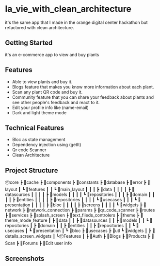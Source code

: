 # la_vie_with_clean_architecture

it's the same app that I made in the orange digital center hackathon but refactored with clean architecture.

## Getting Started
it's an e-commerce app to view and buy plants
## Features
- Able to view plants and buy it.
- Blogs feature that makes you know more information about each plant.
- Scan any plant QR code and buy it.
- Community feature that you can share your feedback about plants and see other people's feedback and react to it.
- Edit your profile info like (name-email)
- Dark and light theme mode

## Technical Features
- Bloc as state management
- Dependency injection using (getIt)
- Qr code Scanner
- Clean Architecture

## Project Structure
📦core
 ┣ 📂cache
 ┣ 📂components 
 ┣ 📂constants
 ┣ 📂database
 ┣ 📂error
 ┣ 📂layout
 ┃ ┗ 📂features
 ┃ ┃ ┗ 📂main_layout
 ┃ ┃ ┃ ┣ 📂data
 ┃ ┃ ┃ ┃ ┣ 📂datasources
 ┃ ┃ ┃ ┃ ┣ 📂models
 ┃ ┃ ┃ ┃ ┗ 📂repositories
 ┃ ┃ ┃ ┣ 📂domain
 ┃ ┃ ┃ ┃ ┣ 📂entities
 ┃ ┃ ┃ ┃ ┣ 📂repositories
 ┃ ┃ ┃ ┃ ┗ 📂usecases
 ┃ ┃ ┃ ┗ 📂presentation
 ┃ ┃ ┃ ┃ ┣ 📂bloc
 ┃ ┃ ┃ ┃ ┣ 📂screens
 ┃ ┃ ┃ ┃ ┗ 📂widgets
 ┣ 📂network
 ┣ 📂network_connection
 ┣ 📂params
 ┣ 📂qr_code_scanner
 ┣ 📂routes
 ┣ 📂services
 ┣ 📂splash_screen
 ┣ 📂text_fileds_controlers
 ┣ 📂theme
 ┣ 📂theme_mode_feature
 ┃ ┣ 📂data
 ┃ ┃ ┣ 📂datasources
 ┃ ┃ ┣ 📂models
 ┃ ┃ ┗ 📂repositories
 ┃ ┣ 📂domain
 ┃ ┃ ┣ 📂entities
 ┃ ┃ ┣ 📂repositories
 ┃ ┃ ┗ 📂usecases
 ┃ ┗ 📂presentation
 ┃   ┗ 📂bloc
 ┣ 📂usecases
 ┣ 📂utl
 ┗ 📂widgets
 ┃ ┣ 📂details_screen_widgets
 ┃ 
 ┗📦Features
   ┃ 
   ┣ 📂Auth
   ┣ 📂Blogs
   ┣ 📂Products
   ┣ 📂Scan
   ┣ 📂Forums
   ┣ 📂Edit user info

## Screenshots
 